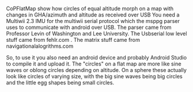 CoPFlatMap
show how circles of equal altitude morph on a map with changes in GHA/azimuth and altitude as received over USB
You need a Multiwii 2.3 IMU for the multiwii serial protocol which the msppg parser uses to communicate
with android over USB. The parser came from Professor Levin of Washington and Lee University.  The Usbserial low 
level stuff came from fehlr.com .  The matrix stuff came from navigationalalogrithms.com

So, to use it you also need an android device and probably Android Studio to compile it and upload it.
The "circles" on a flat map are more like sine waves or oblong circles depending on altitude.  On a sphere
these actually look like circles of varying size, with the big sine waves being big circles and the little egg shapes
being small circles.
